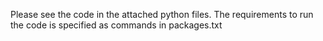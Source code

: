 Please see the code in the attached python files.
The requirements to run the code is specified as commands in packages.txt

